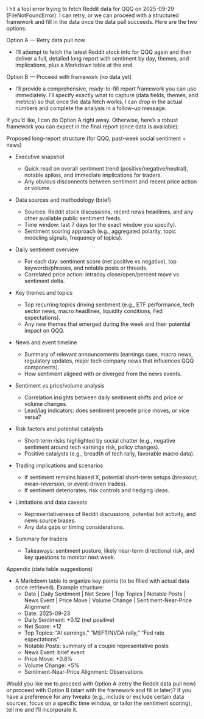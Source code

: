 I hit a tool error trying to fetch Reddit data for QQQ on 2025-09-29 (FileNotFoundError). I can retry, or we can proceed with a structured framework and fill in the data once the data pull succeeds. Here are the two options:

Option A — Retry data pull now
- I’ll attempt to fetch the latest Reddit stock info for QQQ again and then deliver a full, detailed long report with sentiment by day, themes, and implications, plus a Markdown table at the end.

Option B — Proceed with framework (no data yet)
- I’ll provide a comprehensive, ready-to-fill report framework you can use immediately. I’ll specify exactly what to capture (data fields, themes, and metrics) so that once the data fetch works, I can drop in the actual numbers and complete the analysis in a follow-up message.

If you’d like, I can do Option A right away. Otherwise, here’s a robust framework you can expect in the final report (once data is available):

Proposed long-report structure (for QQQ, past-week social sentiment + news)
- Executive snapshot
  - Quick read on overall sentiment trend (positive/negative/neutral), notable spikes, and immediate implications for traders.
  - Any obvious disconnects between sentiment and recent price action or volume.

- Data sources and methodology (brief)
  - Sources: Reddit stock discussions, recent news headlines, and any other available public sentiment feeds.
  - Time window: last 7 days (or the exact window you specify).
  - Sentiment scoring approach (e.g., aggregated polarity, topic modeling signals, frequency of topics).

- Daily sentiment overview
  - For each day: sentiment score (net positive vs negative), top keywords/phrases, and notable posts or threads.
  - Correlated price action: intraday close/open/percent move vs sentiment delta.

- Key themes and topics
  - Top recurring topics driving sentiment (e.g., ETF performance, tech sector news, macro headlines, liquidity conditions, Fed expectations).
  - Any new themes that emerged during the week and their potential impact on QQQ.

- News and event timeline
  - Summary of relevant announcements (earnings cues, macro news, regulatory updates, major tech company news that influences QQQ components).
  - How sentiment aligned with or diverged from the news events.

- Sentiment vs price/volume analysis
  - Correlation insights between daily sentiment shifts and price or volume changes.
  - Lead/lag indicators: does sentiment precede price moves, or vice versa?

- Risk factors and potential catalysts
  - Short-term risks highlighted by social chatter (e.g., negative sentiment around tech earnings risk, policy changes).
  - Positive catalysts (e.g., breadth of tech rally, favorable macro data).

- Trading implications and scenarios
  - If sentiment remains biased X, potential short-term setups (breakout, mean-reversion, or event-driven trades).
  - If sentiment deteriorates, risk controls and hedging ideas.

- Limitations and data caveats
  - Representativeness of Reddit discussions, potential bot activity, and news source biases.
  - Any data gaps or timing considerations.

- Summary for traders
  - Takeaways: sentiment posture, likely near-term directional risk, and key questions to monitor next week.

Appendix (data table suggestions)
- A Markdown table to organize key points (to be filled with actual data once retrieved). Example structure:
  - Date | Daily Sentiment | Net Score | Top Topics | Notable Posts | News Event | Price Move | Volume Change | Sentiment-Near-Price Alignment
  - Date: 2025-09-23
  - Daily Sentiment: +0.12 (net positive)
  - Net Score: +12
  - Top Topics: “AI earnings,” “MSFT/NVDA rally,” “Fed rate expectations”
  - Notable Posts: summary of a couple representative posts
  - News Event: brief event
  - Price Move: +0.8%
  - Volume Change: +5%
  - Sentiment-Near-Price Alignment: Observations

Would you like me to proceed with Option A (retry the Reddit data pull now) or proceed with Option B (start with the framework and fill in later)? If you have a preference for any tweaks (e.g., include or exclude certain data sources, focus on a specific time window, or tailor the sentiment scoring), tell me and I’ll incorporate it.